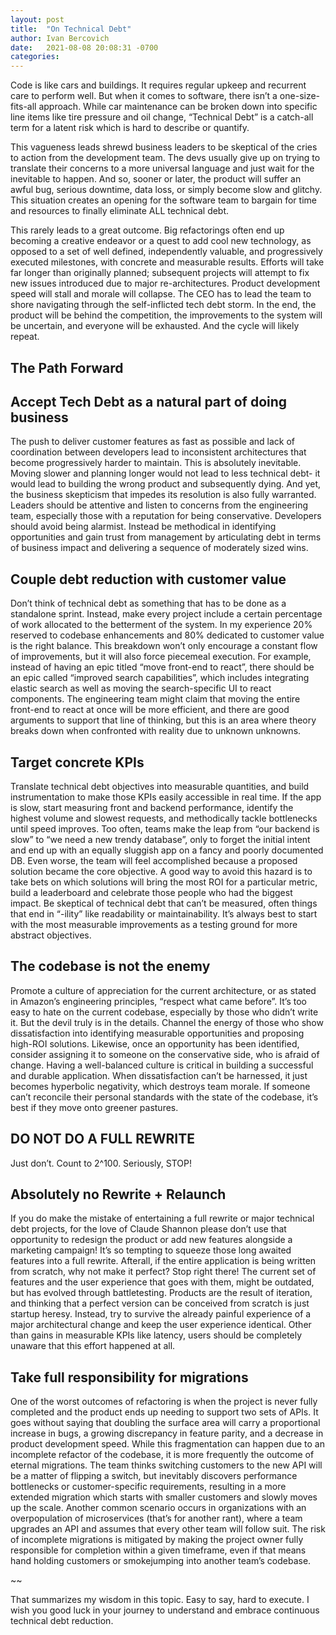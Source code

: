 ```yaml
---
layout: post
title:  "On Technical Debt"
author: Ivan Bercovich
date:   2021-08-08 20:08:31 -0700
categories:
---
```

Code is like cars and buildings. It requires regular upkeep and recurrent care to perform well. But when it comes to software, there isn’t a one-size-fits-all approach. While car maintenance can be broken down into specific line items like tire pressure and oil change, “Technical Debt”  is a catch-all term for a latent risk which is hard to describe or quantify.

This vagueness leads shrewd business leaders to be skeptical of the cries to action from the development team. The devs usually give up on trying to translate their concerns to a more universal language and just wait for the inevitable to happen. And so, sooner or later, the product will suffer an awful bug, serious downtime, data loss, or simply become slow and glitchy. This situation creates an opening for the software team to bargain for time and resources to finally eliminate ALL technical debt.

This rarely leads to a great outcome. Big refactorings often end up becoming a creative endeavor or a quest to add cool new technology, as opposed to a set of well defined, independently valuable, and progressively executed milestones, with concrete and measurable results. Efforts will take far longer than originally planned; subsequent projects will attempt to fix new issues introduced due to major re-architectures. Product development speed will stall and morale will collapse. The CEO has to lead the team to shore navigating through the self-inflicted tech debt storm. In the end, the product will be behind the competition, the improvements to the system will be uncertain, and everyone will be exhausted. And the cycle will likely repeat.

The Path Forward
----------------

Accept Tech Debt as a natural part of doing business
-----------------------------------------------------

The push to deliver customer features as fast as possible and lack of coordination between developers lead to inconsistent architectures that become progressively harder to maintain. This is absolutely inevitable. Moving slower and planning longer would not lead to less technical debt- it would lead to building the wrong product and subsequently dying. And yet, the business skepticism that impedes its resolution is also fully warranted. Leaders should be attentive and listen to concerns from the engineering team, especially those with a reputation for being conservative. Developers should avoid being alarmist. Instead be methodical in identifying opportunities and gain trust from management by articulating debt in terms of business impact and delivering a sequence of moderately sized wins.

Couple debt reduction with customer value
-----------------------------------------

Don’t think of technical debt as something that has to be done as a standalone sprint. Instead, make every project include a certain percentage of work allocated to the betterment of the system. In my experience 20% reserved to codebase enhancements and 80% dedicated to customer value is the right balance. This breakdown won’t only encourage a constant flow of improvements, but it will also force piecemeal execution. For example, instead of having an epic titled “move front-end to react”, there should be an epic called “improved search capabilities”, which includes integrating elastic search as well as moving the search-specific UI to react components. The engineering team might claim that moving the entire front-end to react at once will be more efficient, and there are good arguments to support that line of thinking, but this is an area where theory breaks down when confronted with reality due to unknown unknowns.

Target concrete KPIs
--------------------

Translate technical debt objectives into measurable quantities, and build instrumentation to make those KPIs easily accessible in real time. If the app is slow, start measuring front and backend performance, identify the highest volume and slowest requests, and methodically tackle bottlenecks until speed improves. Too often, teams make the leap from “our backend is slow” to “we need a new trendy database”, only to forget the initial intent and end up with an equally sluggish app on a fancy and poorly documented DB. Even worse, the team will feel accomplished because a proposed solution became the core objective. A good way to avoid this hazard is to take bets on which solutions will bring the most ROI for a particular metric, build a leaderboard and celebrate those people who had the biggest impact. Be skeptical of technical debt that can’t be measured, often things that end in “-ility” like readability or maintainability. It’s always best to start with the most measurable improvements as a testing ground for more abstract objectives.

The codebase is not the enemy
-----------------------------

Promote a culture of appreciation for the current architecture, or as stated in Amazon’s engineering principles, “respect what came before”. It’s too easy to hate on the current codebase, especially by those who didn’t write it. But the devil truly is in the details. Channel the energy of those who show dissatisfaction into identifying measurable opportunities and proposing high-ROI solutions. Likewise, once an opportunity has been identified, consider assigning it to someone on the conservative side, who is afraid of change. Having a well-balanced culture is critical in building a successful and durable application. When dissatisfaction can’t be harnessed, it just becomes hyperbolic negativity, which destroys team morale. If someone can’t reconcile their personal standards with the state of the codebase, it’s best if they move onto greener pastures.

DO NOT DO A FULL REWRITE
------------------------

Just don’t. Count to 2^100. Seriously, STOP!

Absolutely no Rewrite + Relaunch
---------------------------------

If you do make the mistake of entertaining a full rewrite or major technical debt projects, for the love of Claude Shannon please don’t use that opportunity to redesign the product or add new features alongside a marketing campaign! It’s so tempting to squeeze those long awaited features into a full rewrite. Afterall, if the entire application is being written from scratch, why not make it perfect? Stop right there! The current set of features and the user experience that goes with them, might be outdated, but has evolved through battletesting. Products are the result of iteration, and thinking that a perfect version can be conceived from scratch is just startup heresy. Instead, try to survive the already painful experience of a major architectural change and keep the user experience identical. Other than gains in measurable KPIs like latency, users should be completely unaware that this effort happened at all.

Take full responsibility for migrations
---------------------------------------

One of the worst outcomes of refactoring is when the project is never fully completed and the product ends up needing to support two sets of APIs. It goes without saying that doubling the surface area will carry a proportional increase in bugs, a growing discrepancy in feature parity, and a decrease in product development speed. While this fragmentation can happen due to an incomplete refactor of the codebase, it is more frequently the outcome of eternal migrations. The team thinks switching customers to the new API will be a matter of flipping a switch, but inevitably discovers performance bottlenecks or customer-specific requirements, resulting in a more extended migration which starts with smaller customers and slowly moves up the scale. Another common scenario occurs in organizations with an overpopulation of microservices (that’s for another rant), where a team upgrades an API and assumes that every other team will follow suit. The risk of incomplete migrations is mitigated by making the project owner fully responsible for completion within a given timeframe, even if that means hand holding customers or smokejumping into another team’s codebase.

~~

That summarizes my wisdom in this topic. Easy to say, hard to execute. I wish you good luck in your journey to understand and embrace continuous technical debt reduction.

